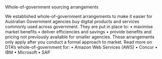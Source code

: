 Whole-of-government sourcing arrangements

We established whole-of-government arrangements to make it easier for Australian Government agencies buy digital products and services commonly used across government. 
They are put in place to: 
•	maximise market benefits 
•	deliver efficiencies and savings
•	provide benefits and pricing not previously available for smaller agencies.
These arrangements only apply after you conduct a formal approach to market. 
Read more on DTA’s whole-of-government for:
•	Amazon Web Services (AWS)
•	Concur
•	IBM
•	Microsoft
•	SAP


